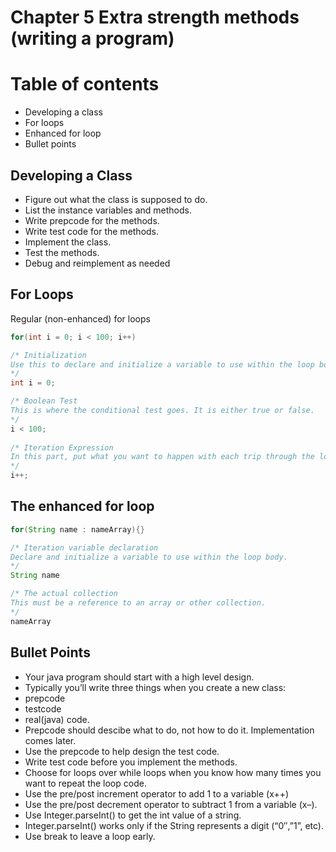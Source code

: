 # Chapter 5 Extra strength methods (writing a program)

# Table of contents
- Developing a class
- For loops
- Enhanced for loop
- Bullet points

## Developing a Class
- Figure out what the class is supposed to do.
- List the instance variables and methods.
- Write prepcode for the methods.
- Write test code for the methods.
- Implement the class.
- Test the methods.
- Debug and reimplement as needed

## For Loops

Regular (non-enhanced) for loops

``` Java
for(int i = 0; i < 100; i++)

/* Initialization
Use this to declare and initialize a variable to use within the loop body.
*/
int i = 0;

/* Boolean Test 
This is where the conditional test goes. It is either true or false.
*/ 
i < 100;
    
/* Iteration Expression
In this part, put what you want to happen with each trip through the loop.
*/
i++;
``` 

## The enhanced for loop

``` Java
for(String name : nameArray){}

/* Iteration variable declaration 
Declare and initialize a variable to use within the loop body. 
*/ 
String name

/* The actual collection
This must be a reference to an array or other collection. 
*/
nameArray
```


## Bullet Points
- Your java program should start with a high level design.
- Typically you’ll write three things when you create a new class:
- prepcode
- testcode
- real(java) code.
- Prepcode should descibe what to do, not how to do it. Implementation comes later.
- Use the prepcode to help design the test code.
- Write test code before you implement the methods.
- Choose for loops over while loops when you know how many times you want to repeat the loop code.
- Use the pre/post increment operator to add 1 to a variable (x++)
- Use the pre/post decrement operator to subtract 1 from a variable (x–).
- Use Integer.parseInt() to get the int value of a string.
- Integer.parseInt() works only if the String represents a digit (“0″,”1”, etc).
- Use break to leave a loop early.